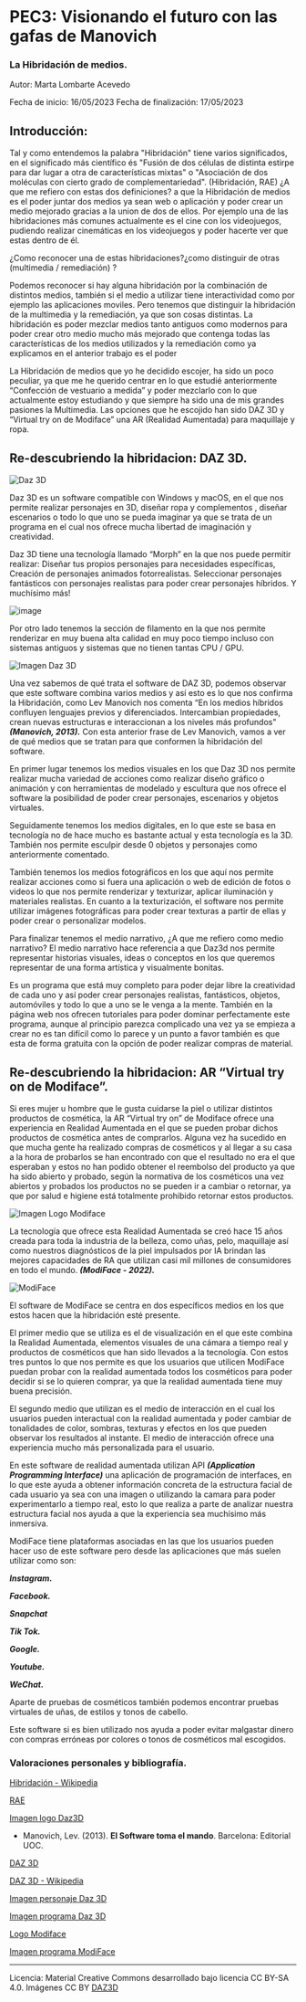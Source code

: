 # PEC3: Visionando el futuro con las gafas de Manovich 

### La Hibridación de medios. 


Autor: Marta Lombarte Acevedo


Fecha de inicio: 16/05/2023
Fecha de finalización: 17/05/2023



## Introducción:
Tal y como entendemos la palabra "Hibridación" tiene varios significados, en el significado más científico és "Fusión de dos células de distinta estirpe para dar lugar a otra de características mixtas" o "Asociación de dos moléculas con cierto grado de complementariedad". (Hibridación, RAE) ¿A que me refiero con estas dos definiciones? a que la Hibridación de medios es el poder juntar dos medios ya sean web o aplicación y poder crear un medio mejorado gracias a la union de dos de ellos.
Por ejemplo una de las hibridaciones más comunes actualmente es el cine con los videojuegos, pudiendo realizar cinemáticas en los videojuegos y poder hacerte ver que estas dentro de él.

¿Como reconocer una de estas hibridaciones?¿como distinguir de otras  (multimedia / remediación) ?

Podemos reconocer si hay alguna hibridación por la combinación de distintos medios, también si el medio a utilizar tiene interactividad como por ejemplo las aplicaciones moviles.
Pero tenemos que distinguir la hibridación de la multimedia y la remediación, ya que son cosas distintas. La hibridación es poder mezclar medios tanto antiguos como modernos para poder crear otro medio mucho más mejorado que contenga todas las características de los medios utilizados y la remediación como ya explicamos en el anterior trabajo es el poder 

La Hibridación de medios que yo he decidido escojer, ha sido un poco peculiar, ya que me he querido centrar en lo que estudié anteriormente “Confección de vestuario a medida” y poder mezclarlo con lo que actualmente estoy estudiando y que siempre ha sido una de mis grandes pasiones la Multimedia. Las opciones que he escojido han sido DAZ 3D y “Virtual try on de Modiface” una AR (Realidad Aumentada) para maquillaje y ropa.


## Re-descubriendo la hibridacion: DAZ 3D.

![Daz 3D](https://upload.wikimedia.org/wikipedia/en/8/83/Daz_wikipedia.png)

Daz 3D es un software compatible con Windows y macOS, en el que nos permite realizar personajes en 3D, diseñar ropa y complementos , diseñar escenarios o todo lo que uno se pueda imaginar ya que se trata de un programa en el cual nos ofrece mucha libertad de imaginación y creatividad.

Daz 3D tiene una tecnología llamado “Morph” en la que nos puede permitir realizar:
Diseñar tus propios personajes para necesidades específicas,
Creación de personajes animados fotorrealistas.
Seleccionar personajes fantásticos con personajes realistas para poder crear personajes híbridos. Y muchísimo más!

![image](https://cdn.lovesavingsgroup.com/content/e06dc8d211f333ac31dd19d08fad43f0.png)

Por otro lado tenemos la sección de filamento en la que nos permite renderizar en muy buena alta calidad en muy poco tiempo incluso con sistemas antiguos y sistemas que no tienen tantas CPU / GPU.

![Imagen Daz 3D ](https://www.downloadsource.net/image/uploaded/files/DAZ%20Studio.jpg?fit=max&s=899860658415057ee548b03d07890c64)

Una vez sabemos de qué trata el software de DAZ 3D, podemos observar que este software combina varios medios y así esto es lo que nos confirma la Hibridación, como Lev Manovich nos comenta “En los medios híbridos confluyen lenguajes previos y diferenciados. Intercambian propiedades, crean nuevas estructuras e interaccionan a los niveles más profundos" ***(Manovich, 2013).*** 
Con esta anterior frase de Lev Manovich, vamos a ver de qué medios que se tratan para que conformen la hibridación del software.

En primer lugar tenemos los medios visuales en los que Daz 3D nos permite realizar mucha variedad de acciones como realizar diseño gráfico o animación y con herramientas de modelado y escultura que nos ofrece el software la posibilidad de poder crear personajes, escenarios y objetos virtuales. 

Seguidamente tenemos los medios digitales, en lo que este se basa en tecnología no de hace mucho es bastante actual y esta tecnología es la 3D. También nos permite esculpir desde 0 objetos y personajes como anteriormente comentado.

También tenemos los medios fotográficos en los que aquí nos permite realizar acciones como si fuera una aplicación o web de edición de fotos o videos lo que nos permite renderizar y texturizar, aplicar iluminación y materiales realistas. En cuanto a la texturización, el software nos permite utilizar imágenes fotográficas para poder crear texturas a partir de ellas y poder crear o personalizar modelos.

Para finalizar tenemos el medio narrativo, ¿A que me refiero como medio narrativo? El medio narrativo hace referencia a que Daz3d nos permite representar historias visuales, ideas o conceptos en los que queremos representar de una forma artística y visualmente bonitas.

Es un programa que está muy completo para poder dejar libre la creatividad de cada uno y así poder crear personajes realistas, fantásticos, objetos, automóviles y todo lo que a uno se le venga a la mente. También en la página web nos ofrecen tutoriales para poder dominar perfectamente este programa, aunque al principio parezca complicado una vez ya se empieza a crear no es tan difícil como lo parece y un punto a favor también es que esta de forma gratuita con la opción de poder realizar compras de material.

## Re-descubriendo la hibridacion: AR “Virtual try on de Modiface”.

Si eres mujer u hombre que le gusta cuidarse la piel o utilizar distintos productos de cosmética, la AR “Virtual try on” de Modiface ofrece una experiencia en Realidad Aumentada en el que se pueden probar dichos productos de cosmética antes de comprarlos. Alguna vez ha sucedido en que mucha gente ha realizado compras de cosméticos y al llegar a su casa a la hora de probarlos se han encontrado con que el resultado no era el que esperaban y estos no han podido obtener el reembolso del producto ya que ha sido abierto y probado, según la normativa de los cosméticos una vez abiertos y probados los productos no se pueden ir a cambiar o retornar, ya que por salud e higiene está totalmente prohibido retornar estos productos.

![Imagen Logo Modiface](https://www.loreal-finance.com/sites/default/files/styles/hero_banner/public/publication-content/images/Modiface_863x533.jpg?itok=9V6NopJ_)

La tecnología que ofrece esta Realidad Aumentada se creó hace 15 años creada para toda la industria de la belleza, como uñas, pelo, maquillaje así como nuestros diagnósticos de la piel impulsados por IA brindan las mejores capacidades de RA que utilizan casi mil millones de consumidores en todo el mundo. ***(ModiFace - 2022).***

![ModiFace](https://images.squarespace-cdn.com/content/v1/60623c9141eec3535099289c/1624569917141-LOJYFYUI1DTYAI3QLEML/iPhone+12+Pro+Max+%E2%80%93+7.png)

El software de ModiFace se centra en dos específicos medios en los que estos hacen que la hibridación esté presente.

El primer medio que se utiliza es el de visualización en el que este combina la Realidad Aumentada, elementos visuales de una cámara a tiempo real y productos de cosméticos que han sido llevados a la tecnología. Con estos tres puntos lo que nos permite es que los usuarios que utilicen ModiFace puedan probar con la realidad aumentada todos los cosméticos para poder decidir si se lo quieren comprar, ya que la realidad aumentada tiene muy buena precisión.

El segundo medio que utilizan es el medio de interacción en el cual los usuarios pueden interactual con la realidad aumentada y poder cambiar de tonalidades de color, sombras, texturas y efectos en los que pueden  observar los resultados al instante. El medio de interacción ofrece una experiencia mucho más personalizada para el usuario.

En este software de realidad aumentada utilizan API ***(Application Programming Interface)*** una aplicación de programación de interfaces, en lo que este ayuda a obtener información concreta de la estructura facial de cada usuario ya sea con una imagen o utilizando la camara para poder experimentarlo a tiempo real, esto lo que realiza a parte de analizar nuestra estructura facial nos ayuda a que la experiencia sea muchísimo más inmersiva.

ModiFace tiene plataformas asociadas en las que los usuarios pueden hacer uso de este software pero desde las aplicaciones que más suelen utilizar como son:

***Instagram.***

***Facebook.***

***Snapchat***

***Tik Tok.***

***Google.***

***Youtube.***

***WeChat.***

Aparte de pruebas de cosméticos también podemos encontrar pruebas virtuales de uñas, de estilos y tonos de cabello.

Este software si es bien utilizado nos ayuda a poder evitar malgastar dinero con compras erróneas por colores o tonos de cosméticos mal escogidos.



### Valoraciones personales y bibliografía.
[Hibridación - Wikipedia](https://es.wikipedia.org/wiki/Hibridaci%C3%B3n_de_medios)

[RAE](https://dle.rae.es/hibridaci%C3%B3n?m=form)

[Imagen logo Daz3D](https://www.google.com/search?q=daz+3d+logo+CC+BY+SA&tbm=isch&ved=2ahUKEwim9Jifsvz-AhWnoScCHXbfCMkQ2-cCegQIABAA&oq=daz+3d+logo+CC+BY+SA&gs_lcp=CgNpbWcQA1DNBljtC2CUEGgAcAB4AIABUYgB3gGSAQEzmAEAoAEBqgELZ3dzLXdpei1pbWfAAQE&sclient=img&ei=tc1kZObFPKfDnsEP9r6jyAw&bih=919&biw=1388#imgrc=3mG6EpJHE-fk0M)

* Manovich, Lev. (2013). **El Software toma el mando**. Barcelona: Editorial UOC. 

[DAZ 3D](https://blog.daz3d.com/)

[DAZ 3D - Wikipedia](https://en.wikipedia.org/wiki/Daz_3D#Daz_Studio)

[Imagen personaje Daz 3D](https://www.google.com/search?q=daz+3d&source=lnms&tbm=isch&sa=X&ved=2ahUKEwiv2-netPz-AhVIVKQEHan-BoYQ_AUoAXoECAMQAw&biw=1388&bih=919&dpr=1#imgrc=8RmA8cGiwCpxYM)

[Imagen programa Daz 3D](https://www.google.com/search?q=daz+3d&source=lnms&tbm=isch&sa=X&ved=2ahUKEwiuyMD3nvz-AhWKsaQKHZkrBEQQ_AUoAXoECAMQAw&biw=1388&bih=919&dpr=1#imgrc=Y3GuOu2v0dnwPM)

[Logo Modiface](https://www.google.com/search?q=ModiFace&source=lnms&tbm=isch&sa=X&ved=2ahUKEwiO6dae0_z-AhViVqQEHXGhD-gQ_AUoAnoECAEQBA&biw=1387&bih=919&dpr=1#imgrc=01ZpWgqMKMqZSM)

[Imagen programa ModiFace](https://www.google.com/search?q=ModiFace+try+on&tbm=isch&ved=2ahUKEwi3usKf0_z-AhU8sCcCHd1cBGcQ2-cCegQIABAA&oq=ModiFace+try+on&gs_lcp=CgNpbWcQAzoHCAAQigUQQzoFCAAQgAQ6BwgAEBgQgARQ9gRY9Q1gxA9oAHAAeACAAW-IAZ0GkgEDNi4ymAEAoAEBqgELZ3dzLXdpei1pbWfAAQE&sclient=img&ei=UfBkZPfNArzgnsEP3bmRuAY&bih=919&biw=1387#imgrc=8dTkFTYr1Lv2UM)

----

Licencia: Material Creative Commons desarrollado bajo licencia CC BY-SA 4.0. Imágenes CC BY [DAZ3D](https://www.daz3d.com/)
